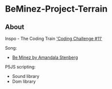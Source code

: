 # BeMinez-Project-Terrain

## About
Inspo - The Coding Train ['Coding Challenge #11'](https://www.youtube.com/watch?v=IKB1hWWedMk&t=1199s)

Song:
- [Be Minez by Amandala Stenberg](https://www.youtube.com/watch?v=4sMkaX2L7e0)

P5JS scripting:
- Sound library
- Dom library
